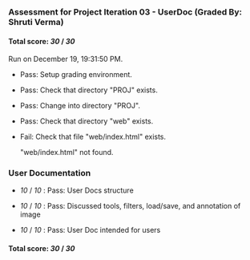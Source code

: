 ### Assessment for Project Iteration 03 - UserDoc (Graded By: Shruti Verma)

#### Total score: _30_ / _30_

Run on December 19, 19:31:50 PM.

+ Pass: Setup grading environment.



+ Pass: Check that directory "PROJ" exists.

+ Pass: Change into directory "PROJ".

+ Pass: Check that directory "web" exists.

+ Fail: Check that file "web/index.html" exists.

     "web/index.html" not found.


### User Documentation

+  _10_ / _10_ : Pass: User Docs structure



+  _10_ / _10_ : Pass: Discussed tools, filters, load/save, and annotation of image



+  _10_ / _10_ : Pass: User Doc intended for users



#### Total score: _30_ / _30_

